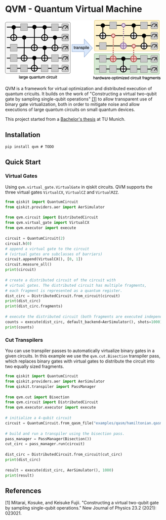 # QVM - Quantum Virtual Machine

![QVM](./docs/intro.png)

QVM is a framework for virtual optimization and distributed execution of quantum cricuits. It builds on the work of 
"Constructing a virtual two-qubit gate by sampling single-qubit operations" [[1]](#1) to allow transparent use of
binary gate virtualization, both in order to mitigate noise and allow executions of large quantum circuits on small quantum devices.

This project started from a [Bachelor's thesis](https://raw.githubusercontent.com/TUM-DSE/research-work-archive/main/archive/2022/summer/docs/bsc_tornow_dqs_a_framework_for_efficient_distributed_simulation_of_large_quantum_circuits.pdf) at TU Munich.

## Installation
```shell
pip install qvm # TODO
```

## Quick Start

### Virtual Gates

Using `qvm.virtual_gate.VirtualGate` in qiskit circuits.
QVM supports the three virtual gates `VirtualCX`, `VirtualCZ` and `VirtualRZZ`.

```python
from qiskit import QuantumCircuit
from qiskit.providers.aer import AerSimulator

from qvm.circuit import DistributedCircuit
from qvm.virtual_gate import VirtualCX
from qvm.executor import execute

circuit = QuantumCircuit(2)
circuit.h(0)
# append a virtual gate to the circuit
# (virtual gates are subclasses of barriers)
circuit.append(VirtualCX(), [0, 1])
circuit.measure_all()
print(circuit)

# create a distributed circuit of the circuit with
# virtual gates. The distributed circuit has multiple fragments,
# each fragment is represented as a quantum register.
dist_circ = DistributedCircuit.from_circuit(circuit)
print(dist_circ)
print(dist_circ.fragments)

# execute the distributed circuit (both fragments are executed independently)
counts = execute(dist_circ, default_backend=AerSimulator(), shots=1000)
print(counts)
```

### Cut Transpilers


You can use transpiler passes to automatically virtualize binary gates in a given circuits.
In this example we use the `qvm.cut.Bisection` transpiler pass,
which replaces binary gates with virtual gates to distribute 
the circuit into two equally sized fragments.

```python
from qiskit import QuantumCircuit
from qiskit.providers.aer import AerSimulator
from qiskit.transpiler import PassManager

from qvm.cut import Bisection
from qvm.circuit import DistributedCircuit
from qvm.executor.executor import execute

# initialize a 4-qubit circuit
circuit = QuantumCircuit.from_qasm_file("examples/qasm/hamiltonian.qasm")

# build and run a transpiler using the bisection pass.
pass_manager = PassManager(Bisection())
cut_circ = pass_manager.run(circuit)

dist_circ = DistributedCircuit.from_circuit(cut_circ)
print(dist_circ)

result = execute(dist_circ, AerSimulator(), 1000)
print(result)
```


## References

<a id="1">[1]</a> 
Mitarai, Kosuke, and Keisuke Fujii. "Constructing a virtual two-qubit gate by sampling single-qubit operations." New Journal of Physics 23.2 (2021): 023021.

